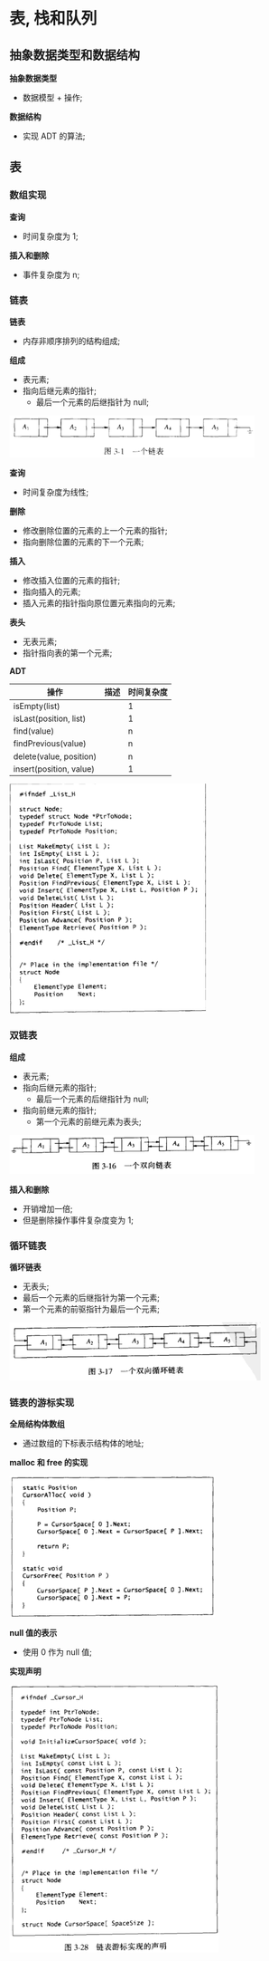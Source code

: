 # 表, 栈和队列

## 抽象数据类型和数据结构

**抽象数据类型**

- 数据模型 + 操作;

**数据结构**

- 实现 ADT 的算法;

## 表

### 数组实现

**查询**

- 时间复杂度为 1;

**插入和删除**

- 事件复杂度为 n;

### 链表

**链表**

- 内存非顺序排列的结构组成;

**组成**

- 表元素;
- 指向后继元素的指针;
  - 最后一个元素的后继指针为 null;

![组成](images/2023-07-05-19-34-46.png)

**查询**

- 时间复杂度为线性;

**删除**

- 修改删除位置的元素的上一个元素的指针;
- 指向删除位置的元素的下一个元素;

**插入**

- 修改插入位置的元素的指针;
- 指向插入的元素;
- 插入元素的指针指向原位置元素指向的元素;

**表头**

- 无表元素;
- 指针指向表的第一个元素;

**ADT**

| 操作                    | 描述 | 时间复杂度 |
| ----------------------- | ---- | ---------- |
| isEmpty(list)           |      | 1          |
| isLast(position, list)  |      | 1          |
| find(value)             |      | n          |
| findPrevious(value)     |      | n          |
| delete(value, position) |      | n          |
| insert(position, value) |      | 1          |

![ADT](images/2023-07-05-19-43-40.png)

### 双链表

**组成**

- 表元素;
- 指向后继元素的指针;
  - 最后一个元素的后继指针为 null;
- 指向前继元素的指针;
  - 第一个元素的前继元素为表头;

![双链表](images/2023-07-05-19-59-28.png)

**插入和删除**

- 开销增加一倍;
- 但是删除操作事件复杂度变为 1;

### 循环链表

**循环链表**

- 无表头;
- 最后一个元素的后继指针为第一个元素;
- 第一个元素的前驱指针为最后一个元素;

![循环链表](images/2023-07-05-20-01-30.png)

### 链表的游标实现

**全局结构体数组**

- 通过数组的下标表示结构体的地址;

**malloc 和 free 的实现**

![malloc 和 free 的实现](images/2023-07-05-20-17-16.png)

**null 值的表示**

- 使用 0 作为 null 值;

**实现声明**

![实现声明](images/2023-07-05-20-14-39.png)
